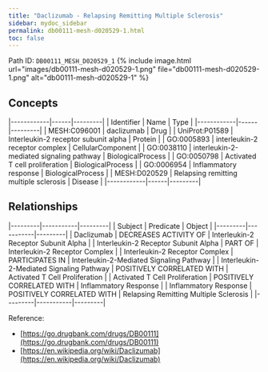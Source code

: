 ```yaml
---
title: "Daclizumab - Relapsing Remitting Multiple Sclerosis"
sidebar: mydoc_sidebar
permalink: db00111-mesh-d020529-1.html
toc: false 
---
```



Path ID: `DB00111_MESH_D020529_1`
{% include image.html url="images/db00111-mesh-d020529-1.png" file="db00111-mesh-d020529-1.png" alt="db00111-mesh-d020529-1" %}

## Concepts

|------------|------|---------|
| Identifier | Name | Type    |
|------------|------|---------|
| MESH:C096001 | daclizumab | Drug |
| UniProt:P01589 | Interleukin-2 receptor subunit alpha | Protein |
| GO:0005893 | interleukin-2 receptor complex | CellularComponent |
| GO:0038110 | interleukin-2-mediated signaling pathway | BiologicalProcess |
| GO:0050798 | Activated T cell proliferation | BiologicalProcess |
| GO:0006954 | Inflammatory response | BiologicalProcess |
| MESH:D020529 | Relapsing remitting multiple sclerosis | Disease |
|------------|------|---------|

## Relationships

|---------|-----------|---------|
| Subject | Predicate | Object  |
|---------|-----------|---------|
| Daclizumab | DECREASES ACTIVITY OF | Interleukin-2 Receptor Subunit Alpha |
| Interleukin-2 Receptor Subunit Alpha | PART OF | Interleukin-2 Receptor Complex |
| Interleukin-2 Receptor Complex | PARTICIPATES IN | Interleukin-2-Mediated Signaling Pathway |
| Interleukin-2-Mediated Signaling Pathway | POSITIVELY CORRELATED WITH | Activated T Cell Proliferation |
| Activated T Cell Proliferation | POSITIVELY CORRELATED WITH | Inflammatory Response |
| Inflammatory Response | POSITIVELY CORRELATED WITH | Relapsing Remitting Multiple Sclerosis |
|---------|-----------|---------|

Reference: 
  - [https://go.drugbank.com/drugs/DB00111](https://go.drugbank.com/drugs/DB00111)
  - [https://en.wikipedia.org/wiki/Daclizumab](https://en.wikipedia.org/wiki/Daclizumab)
